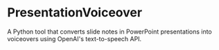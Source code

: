 # PresentationVoiceover
A Python tool that converts slide notes in PowerPoint presentations into voiceovers using OpenAI's text-to-speech API.
